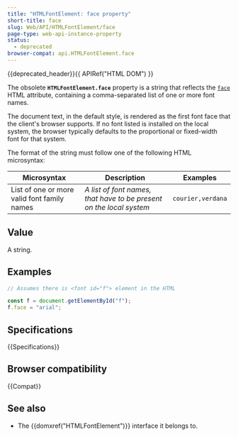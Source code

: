 ```yaml
---
title: "HTMLFontElement: face property"
short-title: face
slug: Web/API/HTMLFontElement/face
page-type: web-api-instance-property
status:
  - deprecated
browser-compat: api.HTMLFontElement.face
---
```


{{deprecated_header}}{{ APIRef("HTML DOM") }}

The obsolete
**`HTMLFontElement.face`**
property is a string that reflects the [`face`](/en-US/docs/Web/HTML/Element/font#face) HTML attribute, containing a comma-separated list of one or more font
names.

The document text, in the default style, is rendered as the first font face that the
client's browser supports. If no font listed is installed on the local system, the
browser typically defaults to the proportional or fixed-width font for that system.

The format of the string must follow one of the following HTML microsyntax:

| Microsyntax                                 | Description                                                         | Examples          |
| ------------------------------------------- | ------------------------------------------------------------------- | ----------------- |
| List of one or more valid font family names | _A list of font names, that have to be present on the local system_ | `courier,verdana` |

## Value

A string.

## Examples

```js
// Assumes there is <font id="f"> element in the HTML

const f = document.getElementById("f");
f.face = "arial";
```

## Specifications

{{Specifications}}

## Browser compatibility

{{Compat}}

## See also

- The {{domxref("HTMLFontElement")}} interface it belongs to.
